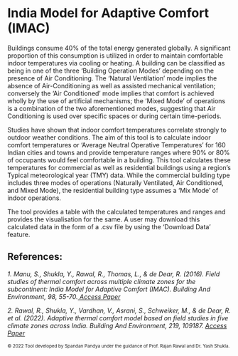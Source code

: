 # India Model for Adaptive Comfort (IMAC)
Buildings consume 40% of the total energy generated globally. A significant proportion of this consumption is utilized in order to maintain comfortable indoor temperatures via cooling or heating. A building can be classified as being in one of the three ‘Building Operation Modes’ depending on the presence of Air Conditioning. The ‘Natural Ventilation’ mode implies the absence of Air-Conditioning as well as assisted mechanical ventilation; conversely the ‘Air Conditioned’  mode implies that comfort is achieved wholly by the use of artificial mechanisms; the ‘Mixed Mode’ of operations is a combination of the two aforementioned modes, suggesting that Air Conditioning is used over specific spaces or during certain time-periods.

Studies have shown that indoor comfort temperatures correlate strongly to outdoor weather conditions. The aim of this tool is to calculate indoor comfort temperatures or ‘Average Neutral Operative Temperatures’ for 160 Indian cities and towns and provide temperature ranges where 90% or 80% of occupants would feel comfortable in a building. This tool calculates these temperatures for commercial as well as residential buildings using a region’s Typical meteorological year (TMY) data. While the commercial building type includes three modes of operations (Naturally Ventilated, Air Conditioned, and Mixed Mode), the residential building type assumes a ‘Mix Mode’ of indoor operations. 

The tool provides a table with the calculated temperatures and ranges and provides the visualisation for the same. A user may download this calculated data in the form of a .csv file by using the ‘Download Data’ feature. 

## References: 
 <p><cite align="justify"> 1.  Manu, S., Shukla, Y., Rawal, R., Thomas, L., & de Dear, R. (2016). Field studies of thermal comfort across multiple climate zones for the subcontinent: India Model for Adaptive Comfort (IMAC). Building And Environment, 98, 55-70.<a href="https://doi.org/10.1016/j.buildenv.2015.12.019"> Access Paper </a></cite>
</p> 
     
  <p><cite align="justify">2. Rawal, R., Shukla, Y., Vardhan, V., Asrani, S., Schweiker, M., & de Dear, R. et al. (2022). Adaptive thermal comfort model based on field studies in five climate zones across India. Building And Environment, 219, 109187. <a href="https://doi.org/10.1016/j.buildenv.2022.109187">Access Paper</a></cite></p>

<left><span style="font-size:10px">© 2022&nbsp;Tool developed by Spandan Pandya under the guidance of Prof. Rajan Rawal and Dr. Yash Shukla.</span><left>
